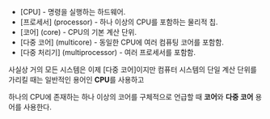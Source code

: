 * [CPU] - 명령을 실행하는 하드웨어.
* [프로세서] (processor) - 하나 이상의 CPU를 포함하는 물리적 칩.
* [코어] (core) - CPU의 기본 계산 단위.
* [다중 코어] (multicore) - 동일한 CPU에 여러 컴퓨팅 코어를 포함함.
* [다중 처리기] (multiprocessor) - 여러 프로세서를 포함함.

사실상 거의 모든 시스템은 이제 [다중 코어]이지만 컴퓨터 시스템의 단일 계산 단위를 가리킬 때는 일반적인 용어인 **CPU**를 사용하고 

하나의 CPU에 존재하는 하나 이상의 코어를 구체적으로 언급할 때 **코어**와 **다중 코어** 용어를 사용한다.